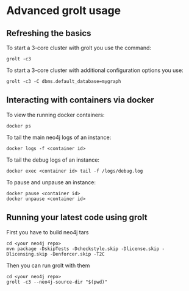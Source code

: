 # Advanced grolt usage

## Refreshing the basics

To start a 3-core cluster with grolt you use the command:

```
grolt -c3
```

To start a 3-core cluster with additional configuration options you use:

```
grolt -c3 -C dbms.default_database=mygraph
```

## Interacting with containers via docker

To view the running docker containers:
```
docker ps
```

To tail the main neo4j logs of an instance:
```
docker logs -f <container id>
```

To tail the debug logs of an instance:
```
docker exec <container id> tail -f /logs/debug.log
```

To pause and unpause an instance:
```
docker pause <container id>
docker unpause <container id>
```

## Running your latest code using grolt

First you have to build neo4j tars
```
cd <your neo4j repo>
mvn package -DskipTests -Dcheckstyle.skip -Dlicense.skip -Dlicensing.skip -Denforcer.skip -T2C
```

Then you can run grolt with them
```
cd <your neo4j repo>
grolt -c3 --neo4j-source-dir "$(pwd)"
```